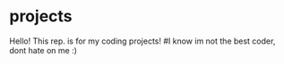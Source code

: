# projects
Hello! This rep. is for my coding projects!
#I know im not the best coder, dont hate on me
:)
